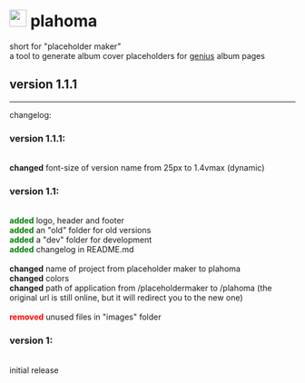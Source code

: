 # <img height="30px" src="http://www.pumpn.net/mag/plahoma/images/plahomalogo.png"/> plahoma
short for "placeholder maker"<br>
a tool to generate album cover placeholders for [genius](http://genius.com/) album pages

## version 1.1.1
<hr>
changelog:

### version 1.1.1:
</br>
<b>changed</b> font-size of version name from 25px to 1.4vmax (dynamic)

### version 1.1:
</br>
<b style="color:green;">added</b> logo, header and footer
</br>
<b style="color:green;">added</b> an "old" folder for old versions
</br>
<b style="color:green;">added</b> a "dev" folder for development
</br>
<b style="color:green;">added</b> changelog in README.md
</br>
</br>
<b>changed</b> name of project from placeholder maker to plahoma
</br>
<b>changed</b> colors
</br>
<b>changed</b> path of application from /placeholdermaker to /plahoma (the original url is still online, but it will redirect you to the new one)
</br>
</br>
<b style="color:red;">removed</b> unused files in "images" folder

### version 1:
</br>
initial release